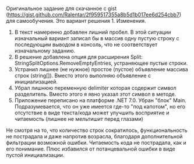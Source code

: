 Оригинальное задание для скачанное с gist (https://gist.github.com/Ralentar/2f959517355a8b5d1b017ee6d254cbb7) для самообучения.
Это вариант решения 1.
Изменения.
1. В текст намеренно добавлен лишний пробел. В этой ситуации изначальный вариант записал бы в массив одну пустую строку с последующим выводом в консоль, что не соответствует изначальному заданию.
2. В решение добавлена опция для расширения Split: StringSplitOptions.RemoveEmptyEntries, устраняющее пустые строки.
3. Устранил лишнее (не нужное) простое (пустое) объявление массива строк (string[]). Вместо этого выполняю объявление с инициализацией.
4. Убрал лишнюю переменную delimiter которая содержит символ разделитель. Вместо этого я явно указал этот символ в методе.
5. Приложение переписано на платформе .NET 7.0. Убран "блок" Main. Подразумевается, что он уже имеется где-то "под капотом", но его отсутствие в виде текста/кода может улучшить восприятие и читаемость (лишнее не мельтишит перед глазами)

Не смотря на то, что количество строк сократилось, функциональность не пострадала и даже напротив возрасла, благодаря дополнительной фильтрации возможной ошибки.
Читаемость кода не пострадала, как и его понимание. Плюс избавился от потанцевальной ошибки в виде пустой инициализации.
